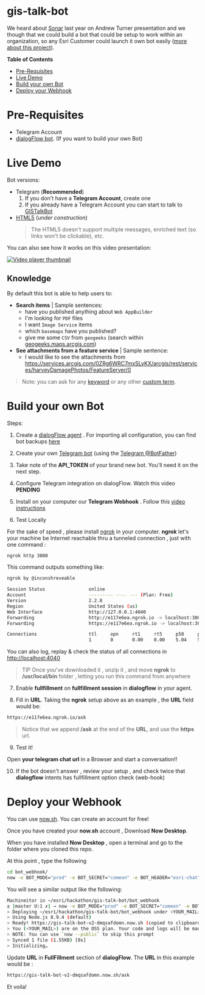 # gis-talk-bot

We heard about [Sonar](https://github.com/Esri/sonar) last year on Andrew Turner presentation and we though that we could build a bot that could be setup to work within an organization, so any Esri Customer could launch it own bot easily ([more about this project](https://devpost.com/software/gis-talk-bot)).

<!-- START doctoc generated TOC please keep comment here to allow auto update -->
<!-- DON'T EDIT THIS SECTION, INSTEAD RE-RUN doctoc TO UPDATE -->
**Table of Contents**

- [Pre-Requisites](#pre-requisites)
- [Live Demo](#live-demo)
- [Build your own Bot](#build-your-own-bot)
- [Deploy your Webhook](#deploy-your-webhook)

<!-- END doctoc generated TOC please keep comment here to allow auto update -->

# Pre-Requisites

- Telegram Account
- [dialogFlow bot](https://console.dialogflow.com/api-client/). (If you want to build your own Bot)


# Live Demo

Bot versions:

* Telegram (**Recommended**)
    1. If you don't have a **Telegram Account**, create one
    2. If you already have a Telegram Account you can start to talk to [GISTalkBot](https://web.telegram.org/#/im?p=%40hackEsriBot)
* [HTML5](https://bot.dialogflow.com/566c61ef-9ebc-44d4-b947-3f7e3a77e254) (*under construction*)
    > The HTML5 doesn't support multiple messages, enriched text (so links won't be clickable), etc.

You can also see how it works on this video presentation:

[![Video player thumbnail](https://i.ytimg.com/vi/almoQqJiuq4/hqdefault.jpg)](https://www.youtube.com/watch?v=almoQqJiuq4)

## Knowledge

By default this bot is able to help users to:

* **Search items** | Sample sentences:
    * have you published anything about `Web AppBuilder`
    * I'm looking for `PDF` files
    * I want `Image Service` items
    * which `basemaps` have you published?
    * give me some `CSV` from `geogeeks` (search within [geogeeks.maps.arcgis.com](https://geogeeks.maps.arcgis.com/home/index.html))
* **See attachments from a feature service** | Sample sentence:
    * I would like to see the attachments from https://services.arcgis.com/0ZRg6WRC7mxSLyKX/arcgis/rest/services/harveyDamagePhotos/FeatureServer/0

> Note: you can ask for any [keyword](https://github.com/esri-es/gis-talk-bot/blob/master/raw_data/dialogFlow/keywords.json) or any other [custom term](https://github.com/esri-es/gis-talk-bot/blob/master/bot_webhook/lib/utils.js#L5).


# Build your own Bot

Steps:

1. Create a [dialogFlow agent](https://github.com/esri-es/gis-talk-bot/blob/master/docs/videos/create_dialogflow_bot.webmsd.webm) . For importing all configuration, you can find bot backups [here](https://github.com/esri-es/gis-talk-bot/tree/master/raw_data/backup_bot_conf)

2. Create your own [Telegram bot](https://github.com/esri-es/gis-talk-bot/blob/master/docs/videos/create_telegram_bot.webmsd.webm) (using the [Telegram @BotFather](https://web.telegram.org/#/im?p=@BotFather))

3. Take note of the **API_TOKEN** of your brand new bot. You'll need it on the next step.

4. Configure Telegram integration on dialogFlow. Watch this video **PENDING**

5. Install on your computer our **Telegram Webhook** . Follow this [video instructions](https://asciinema.org/a/ebc6H7tCId7vZMH3ZOhisJRVn)

6. Test Locally

For the sake of speed , please install [ngrok](https://ngrok.com/download) in your computer. **ngrok** let's your machine be Internet reachable thru a tunneled connection , just with one command :

```bash
ngrok http 3000
```

This command outputs something like:

```bash
ngrok by @inconshreveable                                                                                                                                            (Ctrl+C to quit)

Session Status                online
Account                       --------- ---- --- (Plan: Free)
Version                       2.2.8
Region                        United States (us)
Web Interface                 http://127.0.0.1:4040
Forwarding                    http://e117e6ea.ngrok.io -> localhost:3000
Forwarding                    https://e117e6ea.ngrok.io -> localhost:3000

Connections                   ttl     opn     rt1     rt5     p50     p90
                              1       0       0.00    0.00    5.04    5.04
```

You can also log, replay & check the status of all connections in [http://localhost:4040](http://localhost:4040)

> TIP
Once you've downloaded it , unzip it , and move **ngrok** to **/usr/local/bin** folder , letting you run this command from anywhere

7. Enable **fullfillment** on **fullfillment session** in **dialogflow** in your agent.

8. Fill in **URL**. Taking the **ngrok** setup above as an example , the **URL** field would be:

```bash
https://e117e6ea.ngrok.io/ask
```

> Notice that we append **/ask** at the end of the **URL**, and use the **https** url.

9. Test it!

Open **your telegram chat url** in a Browser and start a conversation!!

10. If the bot doesn't answer , review your setup , and check twice that **dialogflow** intents has fullfillment option check (web-hook)


# Deploy your Webhook

You can use [now.sh](https://zeit.co/now). You can create an account for free!

Once you have created your **now.sh** account , Download **Now Desktop**.

When you have installed **Now Desktop** , open a terminal and go to the folder where you cloned this repo.

At this point , type the following

```bash
cd bot_webhook/
now -e BOT_MODE="prod" -e BOT_SECRET="comeon" -e BOT_HEADER="esri-chat"
```

You will see a similar output like the following:

```bash
Machineitor in ~/esri/hackathon/gis-talk-bot/bot_webhook
± |master U:1 ✗| → now -e BOT_MODE="prod" -e BOT_SECRET="comeon" -e BOT_HEADER="esri-chat"
> Deploying ~/esri/hackathon/gis-talk-bot/bot_webhook under <YOUR_MAIL>
> Using Node.js 8.9.4 (default)
> Ready! https://gis-talk-bot-v2-dmqsafdomn.now.sh (copied to clipboard) [4s]
> You (<YOUR_MAIL>) are on the OSS plan. Your code and logs will be made public.
> NOTE: You can use `now --public` to skip this prompt
> Synced 1 file (1.55KB) [8s]
> Initializing…
```

Update **URL** in **FullFillment** section of **dialogFlow**. The **URL** in this example would be :

```bash
https://gis-talk-bot-v2-dmqsafdomn.now.sh/ask
```

Et voila!
